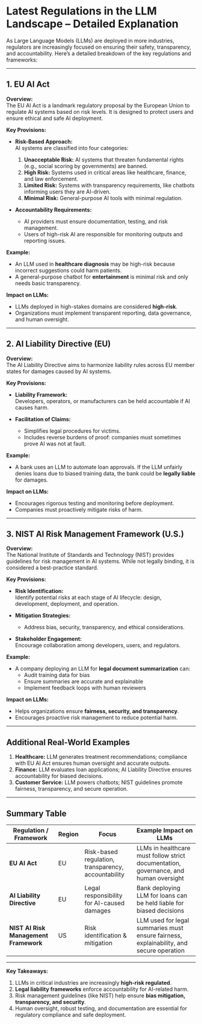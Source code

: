 # Latest Regulations in the LLM Landscape – Detailed Explanation

As Large Language Models (LLMs) are deployed in more industries, regulators are increasingly focused on ensuring their safety, transparency, and accountability. Here’s a detailed breakdown of the key regulations and frameworks:

---

## 1. EU AI Act

**Overview:**  
The EU AI Act is a landmark regulatory proposal by the European Union to regulate AI systems based on risk levels. It is designed to protect users and ensure ethical and safe AI deployment.

**Key Provisions:**

- **Risk-Based Approach:**  
  AI systems are classified into four categories:  
  1. **Unacceptable Risk:** AI systems that threaten fundamental rights (e.g., social scoring by governments) are banned.  
  2. **High Risk:** Systems used in critical areas like healthcare, finance, and law enforcement.  
  3. **Limited Risk:** Systems with transparency requirements, like chatbots informing users they are AI-driven.  
  4. **Minimal Risk:** General-purpose AI tools with minimal regulation.

- **Accountability Requirements:**  
  - AI providers must ensure documentation, testing, and risk management.  
  - Users of high-risk AI are responsible for monitoring outputs and reporting issues.

**Example:**  
- An LLM used in **healthcare diagnosis** may be high-risk because incorrect suggestions could harm patients.  
- A general-purpose chatbot for **entertainment** is minimal risk and only needs basic transparency.

**Impact on LLMs:**  
- LLMs deployed in high-stakes domains are considered **high-risk**.  
- Organizations must implement transparent reporting, data governance, and human oversight.

---

## 2. AI Liability Directive (EU)

**Overview:**  
The AI Liability Directive aims to harmonize liability rules across EU member states for damages caused by AI systems.

**Key Provisions:**

- **Liability Framework:**  
  Developers, operators, or manufacturers can be held accountable if AI causes harm.  

- **Facilitation of Claims:**  
  - Simplifies legal procedures for victims.  
  - Includes reverse burdens of proof: companies must sometimes prove AI was not at fault.  

**Example:**  
- A bank uses an LLM to automate loan approvals. If the LLM unfairly denies loans due to biased training data, the bank could be **legally liable** for damages.

**Impact on LLMs:**  
- Encourages rigorous testing and monitoring before deployment.  
- Companies must proactively mitigate risks of harm.

---

## 3. NIST AI Risk Management Framework (U.S.)

**Overview:**  
The National Institute of Standards and Technology (NIST) provides guidelines for risk management in AI systems. While not legally binding, it is considered a best-practice standard.

**Key Provisions:**

- **Risk Identification:**  
  Identify potential risks at each stage of AI lifecycle: design, development, deployment, and operation.

- **Mitigation Strategies:**  
  - Address bias, security, transparency, and ethical considerations.  

- **Stakeholder Engagement:**  
  Encourage collaboration among developers, users, and regulators.

**Example:**  
- A company deploying an LLM for **legal document summarization** can:  
  - Audit training data for bias  
  - Ensure summaries are accurate and explainable  
  - Implement feedback loops with human reviewers

**Impact on LLMs:**  
- Helps organizations ensure **fairness, security, and transparency**.  
- Encourages proactive risk management to reduce potential harm.

---

## Additional Real-World Examples

1. **Healthcare:** LLM generates treatment recommendations; compliance with EU AI Act ensures human oversight and accurate outputs.  
2. **Finance:** LLM evaluates loan applications; AI Liability Directive ensures accountability for biased decisions.  
3. **Customer Service:** LLM powers chatbots; NIST guidelines promote fairness, transparency, and secure operation.

---

## Summary Table

| Regulation / Framework | Region | Focus | Example Impact on LLMs |
|------------------------|--------|-------|------------------------|
| **EU AI Act** | EU | Risk-based regulation, transparency, accountability | LLMs in healthcare must follow strict documentation, governance, and human oversight |
| **AI Liability Directive** | EU | Legal responsibility for AI-caused damages | Bank deploying LLM for loans can be held liable for biased decisions |
| **NIST AI Risk Management Framework** | US | Risk identification & mitigation | LLM used for legal summaries must ensure fairness, explainability, and secure operation |

---

**Key Takeaways:**

1. LLMs in critical industries are increasingly **high-risk regulated**.  
2. **Legal liability frameworks** enforce accountability for AI-related harm.  
3. Risk management guidelines (like NIST) help ensure **bias mitigation, transparency, and security**.  
4. Human oversight, robust testing, and documentation are essential for regulatory compliance and safe deployment.